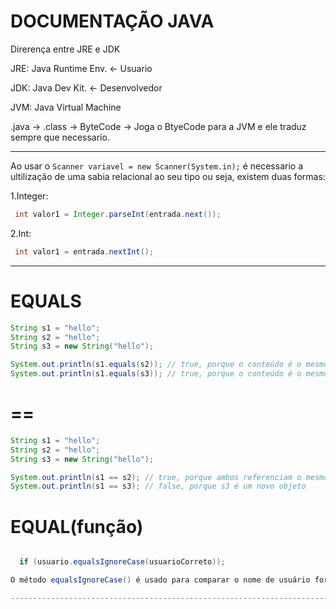 # DOCUMENTAÇÃO JAVA

Direrença entre JRE e JDK

JRE: Java Runtime Env. <- Usuario

JDK: Java Dev Kit. <- Desenvolvedor

JVM: Java Virtual Machine 

.java -> .class -> ByteCode -> Joga o BtyeCode para a JVM e ele traduz sempre que necessario.


----------------------------------------------------------------------------------------------------------------------------------

Ao usar o `Scanner variavel = new Scanner(System.in);` é necessario a ultilização de uma sabia relacional ao seu tipo ou seja, existem duas formas:

1.Integer:
```java
 int valor1 = Integer.parseInt(entrada.next());
 ```
2.Int:
```java
 int valor1 = entrada.nextInt();
```


----------------------------------------------------------------------------------------------------------------------------------

# EQUALS
```java
String s1 = "hello";
String s2 = "hello";
String s3 = new String("hello");

System.out.println(s1.equals(s2)); // true, porque o conteúdo é o mesmo
System.out.println(s1.equals(s3)); // true, porque o conteúdo é o mesmo
```

# ==
```java
String s1 = "hello";
String s2 = "hello";
String s3 = new String("hello");

System.out.println(s1 == s2); // true, porque ambos referenciam o mesmo literal
System.out.println(s1 == s3); // false, porque s3 é um novo objeto
```

# EQUAL(função)
```java

  if (usuario.equalsIgnoreCase(usuarioCorreto));

O método equalsIgnoreCase() é usado para comparar o nome de usuário fornecido com o nome de usuário correto, ignorando diferenças de maiúsculas e minúsculas.

----------------------------------------------------------------------------------------------------------------------------------

